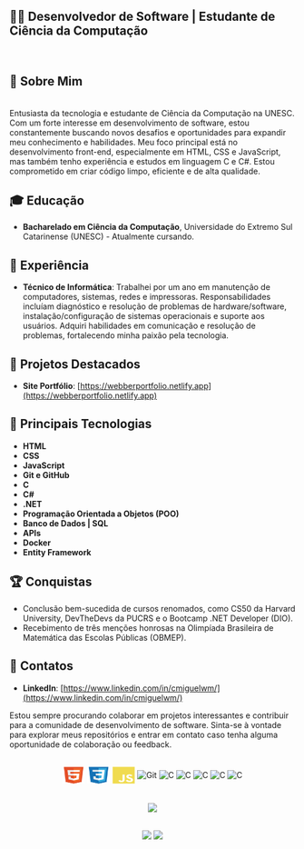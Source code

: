 ## 👨‍💻 Desenvolvedor de Software | Estudante de Ciência da Computação
<br>

## 🌟 Sobre Mim
<br>
Entusiasta da tecnologia e estudante de Ciência da Computação na UNESC. Com um forte interesse em desenvolvimento de software, estou constantemente buscando novos desafios e oportunidades para expandir meu conhecimento e habilidades. Meu foco principal está no desenvolvimento front-end, especialmente em HTML, CSS e JavaScript, mas também tenho experiência e estudos em linguagem C e C#. Estou comprometido em criar código limpo, eficiente e de alta qualidade.

## 🎓 Educação
- **Bacharelado em Ciência da Computação**, Universidade do Extremo Sul Catarinense (UNESC) - Atualmente cursando.

## 💼 Experiência
- **Técnico de Informática**: Trabalhei por um ano em manutenção de computadores, sistemas, redes e impressoras. Responsabilidades incluíam diagnóstico e resolução de problemas de hardware/software, instalação/configuração de sistemas operacionais e suporte aos usuários. Adquiri habilidades em comunicação e resolução de problemas, fortalecendo minha paixão pela tecnologia.

## 🚀 Projetos Destacados
- **Site Portfólio**: [https://webberportfolio.netlify.app](https://webberportfolio.netlify.app)

## 🔧 Principais Tecnologias
- **HTML**
- **CSS**
- **JavaScript**
- **Git e GitHub**
- **C**
- **C#**
- **.NET**
- **Programação Orientada a Objetos (POO)**
- **Banco de Dados | SQL**
- **APIs**
- **Docker**
- **Entity Framework**

## 🏆 Conquistas
- Conclusão bem-sucedida de cursos renomados, como CS50 da Harvard University, DevTheDevs da PUCRS e o Bootcamp .NET Developer (DIO).
- Recebimento de três menções honrosas na Olimpíada Brasileira de Matemática das Escolas Públicas (OBMEP).

## 🔗 Contatos
- **LinkedIn**: [https://www.linkedin.com/in/cmiguelwm/](https://www.linkedin.com/in/cmiguelwm/)

Estou sempre procurando colaborar em projetos interessantes e contribuir para a comunidade de desenvolvimento de software. Sinta-se à vontade para explorar meus repositórios e entrar em contato caso tenha alguma oportunidade de colaboração ou feedback.

<div align="center" style="display: inline_block"><br>
  <img align="center" alt="HTML" height="30" width="40" src="https://raw.githubusercontent.com/devicons/devicon/master/icons/html5/html5-original.svg">
  <img align="center" alt="CSS" height="30" width="40" src="https://raw.githubusercontent.com/devicons/devicon/master/icons/css3/css3-original.svg">
  <img align="center" alt="JS" height="30" width="40" src="https://raw.githubusercontent.com/devicons/devicon/master/icons/javascript/javascript-plain.svg">
  <img align="center" alt="Git" height="30" width="40" src="https://cdn.jsdelivr.net/gh/devicons/devicon@latest/icons/git/git-original.svg">
  <img align="center" alt="C" height="30" width="40" src="https://cdn.jsdelivr.net/gh/devicons/devicon@latest/icons/cplusplus/cplusplus-original.svg">
  <img align="center" alt="C" height="30" width="40" src="https://cdn.jsdelivr.net/gh/devicons/devicon@latest/icons/csharp/csharp-original.svg" />
  <img align="center" alt="C" height="30" width="40" src="https://cdn.jsdelivr.net/gh/devicons/devicon@latest/icons/dotnetcore/dotnetcore-original.svg" />
  <img align="center" alt="C" height="30" width="40" src="https://cdn.jsdelivr.net/gh/devicons/devicon@latest/icons/azuresqldatabase/azuresqldatabase-original.svg" />
  <img align="center" alt="C" height="30" width="40" src="https://cdn.jsdelivr.net/gh/devicons/devicon@latest/icons/docker/docker-original.svg" />
</div>
<br><br>
<div align="center">
  <a href="https://github.com/ckzwebber">
  <img height="150em" src="https://github-readme-stats.vercel.app/api/top-langs/?username=ckzwebber&layout=compact&langs_count=7&theme=radical"/>
    <br>
</div>
  
##

<div align="center">
  <a href="https://www.linkedin.com/in/cmiguelwm/" target="_blank"><img src="https://img.shields.io/badge/LinkedIn-0077B5?style=for-the-badge&logo=linkedin&logoColor=white" target="_blank"></a>
  <a href="https://steamcommunity.com/id/ckzwebber" target="_blank"><img src="https://img.shields.io/badge/Steam-000000?style=for-the-badge&logo=steam&logoColor=white" target="_blank"></a>
</div>
